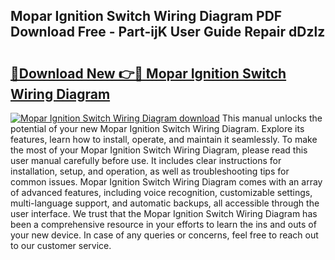 ## Mopar Ignition Switch Wiring Diagram PDF Download Free - Part-ijK User Guide Repair dDzlz

# <h2><a href="http://dfqd0y.blite.top/?on=Mopar+Ignition+Switch+Wiring+Diagram">🔗Download New 👉🔴 Mopar Ignition Switch Wiring Diagram</a></h2>

[![Mopar Ignition Switch Wiring Diagram download](https://i.imgur.com/lujVjoI.png)](http://dfqd0y.blite.top/?on=Mopar+Ignition+Switch+Wiring+Diagram)
This manual unlocks the potential of your new Mopar Ignition Switch Wiring Diagram. Explore its features, learn how to install, operate, and maintain it seamlessly. To make the most of your Mopar Ignition Switch Wiring Diagram, please read this user manual carefully before use. It includes clear instructions for installation, setup, and operation, as well as troubleshooting tips for common issues. Mopar Ignition Switch Wiring Diagram comes with an array of advanced features, including voice recognition, customizable settings, multi-language support, and automatic backups, all accessible through the user interface. We trust that the Mopar Ignition Switch Wiring Diagram has been a comprehensive resource in your efforts to learn the ins and outs of your new device. In case of any queries or concerns, feel free to reach out to our customer service.
